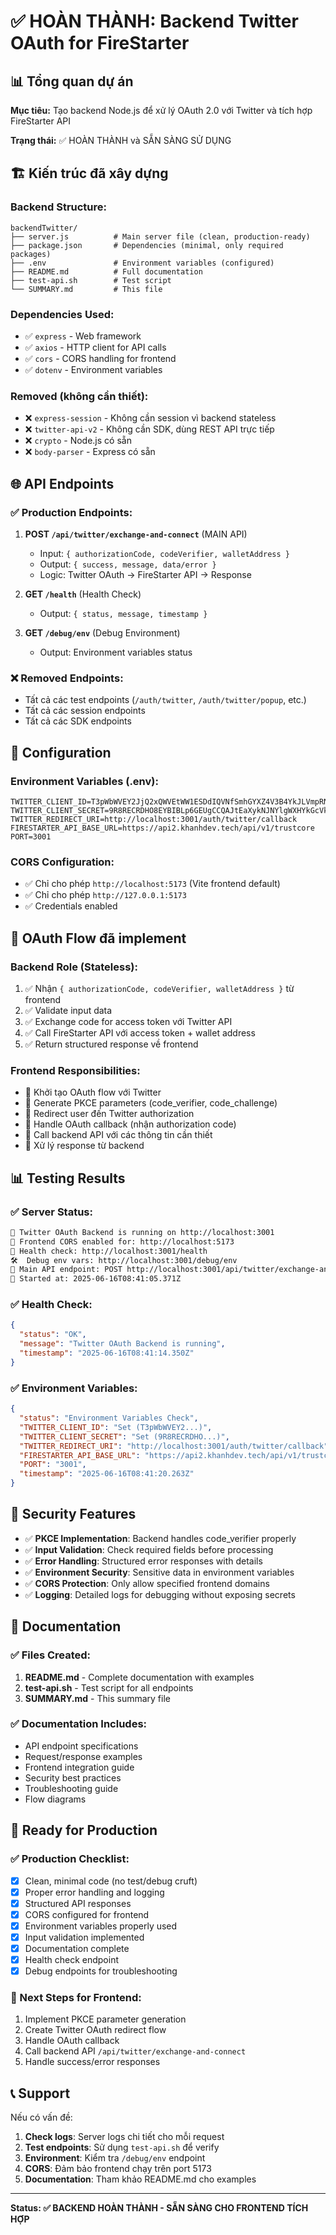 # ✅ HOÀN THÀNH: Backend Twitter OAuth for FireStarter

## 📊 Tổng quan dự án

**Mục tiêu:** Tạo backend Node.js để xử lý OAuth 2.0 với Twitter và tích hợp FireStarter API

**Trạng thái:** ✅ HOÀN THÀNH và SẴN SÀNG SỬ DỤNG

## 🏗️ Kiến trúc đã xây dựng

### Backend Structure:
```
backendTwitter/
├── server.js          # Main server file (clean, production-ready)
├── package.json       # Dependencies (minimal, only required packages)
├── .env               # Environment variables (configured)
├── README.md          # Full documentation
├── test-api.sh        # Test script
└── SUMMARY.md         # This file
```

### Dependencies Used:
- ✅ `express` - Web framework
- ✅ `axios` - HTTP client for API calls
- ✅ `cors` - CORS handling for frontend
- ✅ `dotenv` - Environment variables

### Removed (không cần thiết):
- ❌ `express-session` - Không cần session vì backend stateless
- ❌ `twitter-api-v2` - Không cần SDK, dùng REST API trực tiếp
- ❌ `crypto` - Node.js có sẵn
- ❌ `body-parser` - Express có sẵn

## 🌐 API Endpoints

### ✅ Production Endpoints:

1. **POST `/api/twitter/exchange-and-connect`** (MAIN API)
   - Input: `{ authorizationCode, codeVerifier, walletAddress }`
   - Output: `{ success, message, data/error }`
   - Logic: Twitter OAuth → FireStarter API → Response

2. **GET `/health`** (Health Check)
   - Output: `{ status, message, timestamp }`

3. **GET `/debug/env`** (Debug Environment)
   - Output: Environment variables status

### ❌ Removed Endpoints:
- Tất cả các test endpoints (`/auth/twitter`, `/auth/twitter/popup`, etc.)
- Tất cả các session endpoints
- Tất cả các SDK endpoints

## 🔧 Configuration

### Environment Variables (.env):
```env
TWITTER_CLIENT_ID=T3pWbWVEY2JjQ2xQWVEtWW1ESDdIQVNfSmhGYXZ4V3B4YkJLVmpRNXg5Z0pMOjE3Mzc4NjkzMzI5NDU6MToxOmFjOjE
TWITTER_CLIENT_SECRET=9R8RECRDHO8EYBIBLp6GEUgCCQAJtEaXykNJNYlgWXHYkGcVkXaYHZVmPeW7MXVE
TWITTER_REDIRECT_URI=http://localhost:3001/auth/twitter/callback
FIRESTARTER_API_BASE_URL=https://api2.khanhdev.tech/api/v1/trustcore
PORT=3001
```

### CORS Configuration:
- ✅ Chỉ cho phép `http://localhost:5173` (Vite frontend default)
- ✅ Chỉ cho phép `http://127.0.0.1:5173`
- ✅ Credentials enabled

## 🔄 OAuth Flow đã implement

### Backend Role (Stateless):
1. ✅ Nhận `{ authorizationCode, codeVerifier, walletAddress }` từ frontend
2. ✅ Validate input data
3. ✅ Exchange code for access token với Twitter API
4. ✅ Call FireStarter API với access token + wallet address
5. ✅ Return structured response về frontend

### Frontend Responsibilities:
- 🎯 Khởi tạo OAuth flow với Twitter
- 🎯 Generate PKCE parameters (code_verifier, code_challenge)
- 🎯 Redirect user đến Twitter authorization
- 🎯 Handle OAuth callback (nhận authorization code)
- 🎯 Call backend API với các thông tin cần thiết
- 🎯 Xử lý response từ backend

## 📊 Testing Results

### ✅ Server Status:
```bash
🚀 Twitter OAuth Backend is running on http://localhost:3001
🔗 Frontend CORS enabled for: http://localhost:5173
🔧 Health check: http://localhost:3001/health
🛠️  Debug env vars: http://localhost:3001/debug/env
📡 Main API endpoint: POST http://localhost:3001/api/twitter/exchange-and-connect
📅 Started at: 2025-06-16T08:41:05.371Z
```

### ✅ Health Check:
```json
{
  "status": "OK",
  "message": "Twitter OAuth Backend is running",
  "timestamp": "2025-06-16T08:41:14.350Z"
}
```

### ✅ Environment Variables:
```json
{
  "status": "Environment Variables Check",
  "TWITTER_CLIENT_ID": "Set (T3pWbWVEY2...)",
  "TWITTER_CLIENT_SECRET": "Set (9R8RECRDHO...)",
  "TWITTER_REDIRECT_URI": "http://localhost:3001/auth/twitter/callback",
  "FIRESTARTER_API_BASE_URL": "https://api2.khanhdev.tech/api/v1/trustcore",
  "PORT": "3001",
  "timestamp": "2025-06-16T08:41:20.263Z"
}
```

## 🔐 Security Features

- ✅ **PKCE Implementation**: Backend handles code_verifier properly
- ✅ **Input Validation**: Check required fields before processing
- ✅ **Error Handling**: Structured error responses with details
- ✅ **Environment Security**: Sensitive data in environment variables
- ✅ **CORS Protection**: Only allow specified frontend domains
- ✅ **Logging**: Detailed logs for debugging without exposing secrets

## 📝 Documentation

### ✅ Files Created:
1. **README.md** - Complete documentation with examples
2. **test-api.sh** - Test script for all endpoints
3. **SUMMARY.md** - This summary file

### ✅ Documentation Includes:
- API endpoint specifications
- Request/response examples
- Frontend integration guide
- Security best practices
- Troubleshooting guide
- Flow diagrams

## 🚀 Ready for Production

### ✅ Production Checklist:
- [x] Clean, minimal code (no test/debug cruft)
- [x] Proper error handling and logging
- [x] Structured API responses
- [x] CORS configured for frontend
- [x] Environment variables properly used
- [x] Input validation implemented
- [x] Documentation complete
- [x] Health check endpoint
- [x] Debug endpoints for troubleshooting

### 🎯 Next Steps for Frontend:
1. Implement PKCE parameter generation
2. Create Twitter OAuth redirect flow
3. Handle OAuth callback
4. Call backend API `/api/twitter/exchange-and-connect`
5. Handle success/error responses

## 📞 Support

Nếu có vấn đề:

1. **Check logs**: Server logs chi tiết cho mỗi request
2. **Test endpoints**: Sử dụng `test-api.sh` để verify
3. **Environment**: Kiểm tra `/debug/env` endpoint
4. **CORS**: Đảm bảo frontend chạy trên port 5173
5. **Documentation**: Tham khảo README.md cho examples

---

**Status: ✅ BACKEND HOÀN THÀNH - SẴN SÀNG CHO FRONTEND TÍCH HỢP**
